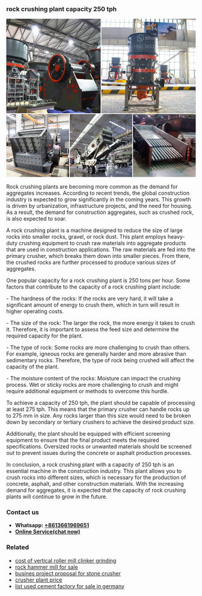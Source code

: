 <h3>rock crushing plant capacity 250 tph</h3><img src='1703042412.jpg' alt=''><p>Rock crushing plants are becoming more common as the demand for aggregates increases. According to recent trends, the global construction industry is expected to grow significantly in the coming years. This growth is driven by urbanization, infrastructure projects, and the need for housing. As a result, the demand for construction aggregates, such as crushed rock, is also expected to soar.</p><p>A rock crushing plant is a machine designed to reduce the size of large rocks into smaller rocks, gravel, or rock dust. This plant employs heavy-duty crushing equipment to crush raw materials into aggregate products that are used in construction applications. The raw materials are fed into the primary crusher, which breaks them down into smaller pieces. From there, the crushed rocks are further processed to produce various sizes of aggregates.</p><p>One popular capacity for a rock crushing plant is 250 tons per hour. Some factors that contribute to the capacity of a rock crushing plant include:</p><p>- The hardness of the rocks: If the rocks are very hard, it will take a significant amount of energy to crush them, which in turn will result in higher operating costs.</p><p>- The size of the rock: The larger the rock, the more energy it takes to crush it. Therefore, it is important to assess the feed size and determine the required capacity for the plant.</p><p>- The type of rock: Some rocks are more challenging to crush than others. For example, igneous rocks are generally harder and more abrasive than sedimentary rocks. Therefore, the type of rock being crushed will affect the capacity of the plant.</p><p>- The moisture content of the rocks: Moisture can impact the crushing process. Wet or sticky rocks are more challenging to crush and might require additional equipment or methods to overcome this hurdle.</p><p>To achieve a capacity of 250 tph, the plant should be capable of processing at least 275 tph. This means that the primary crusher can handle rocks up to 275 mm in size. Any rocks larger than this size would need to be broken down by secondary or tertiary crushers to achieve the desired product size.</p><p>Additionally, the plant should be equipped with efficient screening equipment to ensure that the final product meets the required specifications. Oversized rocks or unwanted materials should be screened out to prevent issues during the concrete or asphalt production processes.</p><p>In conclusion, a rock crushing plant with a capacity of 250 tph is an essential machine in the construction industry. This plant allows you to crush rocks into different sizes, which is necessary for the production of concrete, asphalt, and other construction materials. With the increasing demand for aggregates, it is expected that the capacity of rock crushing plants will continue to grow in the future.</p><h3>Contact us</h3><ul><li><strong>Whatsapp:&nbsp;<a href="https://wa.me/8613661969651">+8613661969651</a></strong></li><li><a href="https://swt.shibang-china.com/?git&amp;zhl&amp;rock crushing plant capacity 250 tph"><strong>Online Service(chat now)</strong></a></li></ul><h3>Related</h3><ul><li><a href='cost of vertical roller mill clinker grinding.md'>cost of vertical roller mill clinker grinding</a></li><li><a href='rock hammer mill for sale.md'>rock hammer mill for sale</a></li><li><a href='busines project proposal for stone crusher.md'>busines project proposal for stone crusher</a></li><li><a href='crusher plant price.md'>crusher plant price</a></li><li><a href='list used cement factory for sale in germany.md'>list used cement factory for sale in germany</a></li></ul>